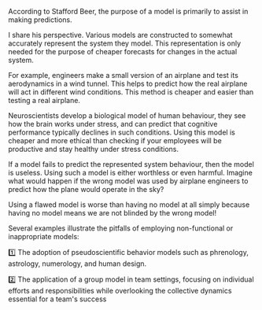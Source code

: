 According to Stafford Beer, the purpose of a model is primarily to assist in making predictions.

I share his perspective. Various models are constructed to somewhat accurately represent the system they model. This representation is only needed for the purpose of cheaper forecasts for changes in the actual system.

For example, engineers make a small version of an airplane and test its aerodynamics in a wind tunnel. This helps to predict how the real airplane will act in different wind conditions. This method is cheaper and easier than testing a real airplane.

Neuroscientists develop a biological model of human behaviour, they see how the brain works under stress, and can predict that cognitive performance typically declines in such conditions. Using this model is cheaper and more ethical than checking if your employees will be productive and stay healthy under stress conditions.

If a model fails to predict the represented system behaviour, then the model is useless. Using such a model is either worthless or even harmful. Imagine what would happen if the wrong model was used by airplane engineers to predict how the plane would operate in the sky?

Using a flawed model is worse than having no model at all simply because having no model means we are not blinded by the wrong model! 

Several examples illustrate the pitfalls of employing non-functional or inappropriate models:

1️⃣ The adoption of pseudoscientific behavior models such as phrenology, astrology, numerology, and human design.

2️⃣ The application of a group model in team settings, focusing on individual efforts and responsibilities while overlooking the collective dynamics essential for a team's success

